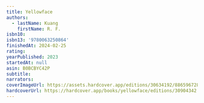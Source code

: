 ```yaml
---
title: Yellowface
authors:
  - lastName: Kuang
    firstName: R. F.
isbn10:
isbn13: '9780063250864'
finishedAt: 2024-02-25
rating:
yearPublished: 2023
startedAt: null
asin: B0BCBYC42P
subtitle:
narrators:
coverImageUrl: https://assets.hardcover.app/editions/30634192/886596728607296.jpg
hardcoverUrl: https://hardcover.app/books/yellowface/editions/30904342
---
```

